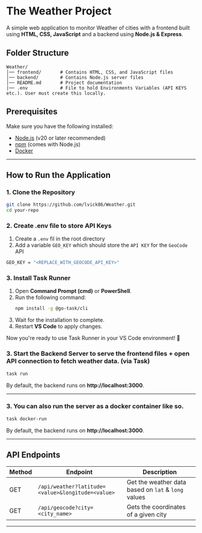 # The Weather Project

A simple web application to monitor Weather of cities with a frontend built using **HTML, CSS, JavaScript** and a backend using **Node.js & Express**.

## Folder Structure
```
Weather/
│── frontend/       # Contains HTML, CSS, and JavaScript files
│── backend/        # Contains Node.js server files
│── README.md       # Project documentation
|── .env            # File to hold Environments Variables (API KEYS etc.). User must create this locally.
```

## Prerequisites
Make sure you have the following installed:
- [Node.js](https://nodejs.org/) (v20 or later recommended)
- [npm](https://www.npmjs.com/) (comes with Node.js)
- [Docker](https://docs.docker.com/get-started/get-docker/)

---

## How to Run the Application
### 1. Clone the Repository
```sh
git clone https://github.com/lvick86/Weather.git
cd your-repo
```

### 2. Create .env file to store API Keys
1. Create a `.env` fil in the root directory
2. Add a variable `GEO_KEY` which should store the `API KEY` for the `GeoCode` API
```sh
GEO_KEY = "<REPLACE_WITH_GEOCODE_API_KEY>"
```

### 3. Install Task Runner 

1. Open **Command Prompt (cmd)** or **PowerShell**.
2. Run the following command:
   ```sh
   npm install -g @go-task/cli
   ```
3. Wait for the installation to complete.
4. Restart **VS Code** to apply changes.

Now you're ready to use Task Runner in your VS Code environment! 🚀


### 3. Start the Backend Server to serve the frontend files + open API connection to fetch weather data. (via Task)
```sh
task run
```
By default, the backend runs on **http://localhost:3000**.

---

### 3. You can also run the server as a docker container like so.
```sh
task docker-run
```
By default, the backend runs on **http://localhost:3000**.

---

## API Endpoints
| Method | Endpoint         | Description         |
|--------|----------------|--------------------|
| GET    | `/api/weather?latitude=<value>&longitude=<value>`    | Get the weather data based on `lat` & `long` values |
| GET    | `/api/geocode?city=<city_name>`    | Gets the coordinates of a given city

---
